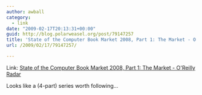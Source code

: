 ```yaml
---
author: awball
category:
  - link
date: "2009-02-17T20:13:31+00:00"
guid: http://blog.polarweasel.org/post/79147257
title: 'State of the Computer Book Market 2008, Part 1: The Market - O''Reilly Radar'
url: /2009/02/17/79147257/

---
```

Link: [State of the Computer Book Market 2008, Part 1: The Market - O'Reilly Radar](http://radar.oreilly.com/2009/02/state-of-the-computer-book-mar-17.html)

Looks like a (4-part) series worth following…
